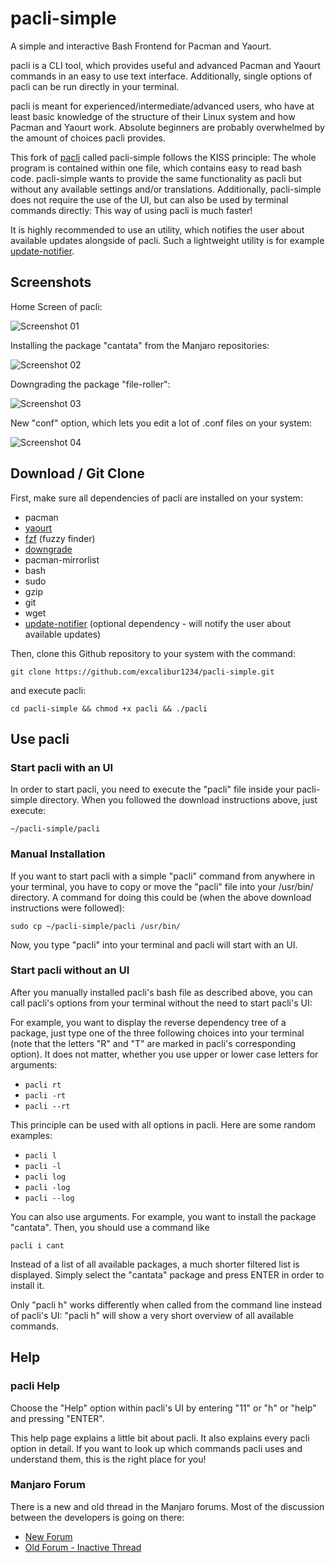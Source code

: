 # pacli-simple
A simple and interactive Bash Frontend for Pacman and Yaourt.

pacli is a CLI tool, which provides useful and advanced Pacman and Yaourt commands in an easy to use text interface. Additionally, single options of pacli can be run directly in your terminal.

pacli is meant for experienced/intermediate/advanced users, who have at least basic knowledge of the structure of their Linux system and how Pacman and Yaourt work. Absolute beginners are probably overwhelmed by the amount of choices pacli provides.

This fork of [pacli](https://github.com/Manjaro-Pek/pacli) called pacli-simple follows the KISS principle: The whole program is contained within one file, which contains easy to read bash code. pacli-simple wants to provide the same functionality as pacli but without any available settings and/or translations. Additionally, pacli-simple does not require the use of the UI, but can also be used by terminal commands directly: This way of using pacli is much faster!


It is highly recommended to use an utility, which notifies the user about available updates alongside of pacli. Such a lightweight utility is for example [update-notifier](https://github.com/Chrysostomus/update-notifier).


## Screenshots

Home Screen of pacli:

![Screenshot 01](http://s18.postimg.org/8dz7xjlzt/screen.png)


Installing the package "cantata" from the Manjaro repositories:

![Screenshot 02](http://s32.postimg.org/50okof26t/pacli_simple2.gif)


Downgrading the package "file-roller":

![Screenshot 03](http://i.imgur.com/kKzqbSl.png)


New "conf" option, which lets you edit a lot of .conf files on your system:

![Screenshot 04](http://imgur.com/a/uSLqx)


## Download / Git Clone

First, make sure all dependencies of pacli are installed on your system:
- pacman
- [yaourt](https://wiki.archlinux.org/index.php/Yaourt)
- [fzf](https://aur.archlinux.org/packages/fzf/) (fuzzy finder)
- [downgrade](https://aur.archlinux.org/packages/downgrade/)
- pacman-mirrorlist
- bash
- sudo
- gzip
- git
- wget
- [update-notifier](https://github.com/Chrysostomus/update-notifier) (optional dependency - will notify the user about available updates)

Then, clone this Github repository to your system with the command:
```
git clone https://github.com/excalibur1234/pacli-simple.git
```
and execute pacli:
```
cd pacli-simple && chmod +x pacli && ./pacli
```


## Use pacli

### Start pacli with an UI
In order to start pacli, you need to execute the "pacli" file inside your pacli-simple directory. When you followed the download instructions above, just execute:
```
~/pacli-simple/pacli
```

### Manual Installation
If you want to start pacli with a simple "pacli" command from anywhere in your terminal, you have to copy or move the "pacli" file into your /usr/bin/ directory. A command for doing this could be (when the above download instructions were followed):
```
sudo cp ~/pacli-simple/pacli /usr/bin/
```
Now, you type "pacli" into your terminal and pacli will start with an UI.

### Start pacli without an UI
After you manually installed pacli's bash file as described above, you can call pacli's options from your terminal without the need to start pacli's UI:

For example, you want to display the reverse dependency tree of a package, just type one of the three following choices into your terminal (note that the letters "R" and "T" are marked in pacli's corresponding option). It does not matter, whether you use upper or lower case letters for arguments:
- `pacli rt`
- `pacli -rt`
- `pacli --rt`

This principle can be used with all options in pacli. Here are some random examples:
- `pacli l`
- `pacli -l`
- `pacli log`
- `pacli -log`
- `pacli --log`



You can also use arguments. For example, you want to install the package "cantata". Then, you should use a command like
```
pacli i cant
```
Instead of a list of all available packages, a much shorter filtered list is displayed. Simply select the "cantata" package and press ENTER in order to install it.

Only "pacli h" works differently when called from the command line instead of pacli's UI: "pacli h" will show a very short overview of all available commands.


## Help

### pacli Help
Choose the "Help" option within pacli's UI by entering "11" or "h" or "help" and pressing "ENTER". 

This help page explains a little bit about pacli. It also explains every pacli option in detail. If you want to look up which commands pacli uses and understand them, this is the right place for you!

### Manjaro Forum
There is a new and old thread in the Manjaro forums. Most of the discussion between the developers is going on there:
 - [New Forum](https://forum.manjaro.org/t/pacli-simple-a-simple-bash-frontend-for-pacman-and-yaourt/677)
 - [Old Forum - Inactive Thread](https://classicforum.manjaro.org/index.php?topic=21399.0)
